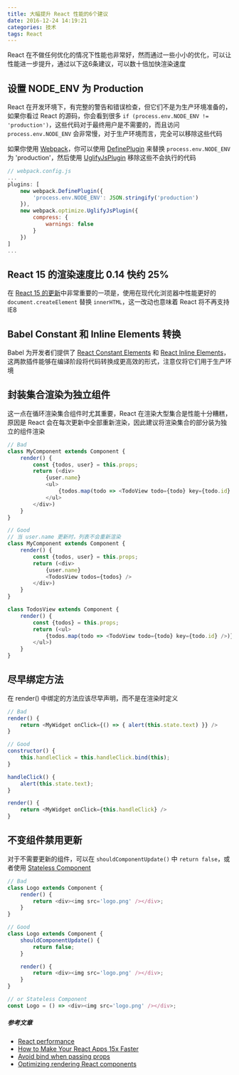 ```yaml
---
title: 大幅提升 React 性能的6个建议
date: 2016-12-24 14:19:21
categories: 技术
tags: React
---
```

React 在不做任何优化的情况下性能也非常好，然而通过一些小小的优化，可以让性能进一步提升，通过以下这6条建议，可以数十倍加快渲染速度

## 设置 NODE_ENV 为 Production
React 在开发环境下，有完整的警告和错误检查，但它们不是为生产环境准备的，如果你看过 React 的源码，你会看到很多 `if (process.env.NODE_ENV != 'production')`，这些代码对于最终用户是不需要的，而且访问 `process.env.NODE_ENV` 会非常慢，对于生产环境而言，完全可以移除这些代码

如果你使用 [Webpack](https://webpack.github.io/)，你可以使用 [DefinePlugin](https://webpack.github.io/docs/list-of-plugins.html#defineplugin) 来替换 `process.env.NODE_ENV` 为 'production'，然后使用 [UglifyJsPlugin](https://webpack.github.io/docs/list-of-plugins.html#uglifyjsplugin) 移除这些不会执行的代码
``` js
// webpack.config.js
...
plugins: [
    new webpack.DefinePlugin({
        'process.env.NODE_ENV': JSON.stringify('production')
    }),
    new webpack.optimize.UglifyJsPlugin({
        compress: {
            warnings: false
        }
    })
]
...
```

## React 15 的渲染速度比 0.14 快约 25%
在 [React 15 的更新](https://facebook.github.io/react/blog/2016/04/07/react-v15.html)中非常重要的一项是，使用在现代化浏览器中性能更好的 `document.createElement` 替换 `innerHTML`，这一改动也意味着 React 将不再支持 IE8

## Babel Constant 和 Inline Elements 转换
Babel 为开发者们提供了 [React Constant Elements](http://babeljs.io/docs/plugins/transform-react-constant-elements/) 和 [React Inline Elements](https://babeljs.io/docs/plugins/transform-react-inline-elements/)，这两款插件能够在编译阶段将代码转换成更高效的形式，注意仅将它们用于生产环境

## 封装集合渲染为独立组件
这一点在循环渲染集合组件时尤其重要，React 在渲染大型集合是性能十分糟糕，原因是 React 会在每次更新中全部重新渲染，因此建议将渲染集合的部分装为独立的组件渲染
```js
// Bad
class MyComponent extends Component {
    render() {
        const {todos, user} = this.props;
        return (<div>
            {user.name}
            <ul>
                {todos.map(todo => <TodoView todo={todo} key={todo.id} />)}
            </ul>
        </div>)
    }
}
```
``` js
// Good
// 当 user.name 更新时，列表不会重新渲染
class MyComponent extends Component {
    render() {
        const {todos, user} = this.props;
        return (<div>
            {user.name}
            <TodosView todos={todos} />
        </div>)
    }
}

class TodosView extends Component {
    render() {
        const {todos} = this.props;
        return (<ul>
            {todos.map(todo => <TodoView todo={todo} key={todo.id} />)}
        </ul>)
    }
}
```

## 尽早绑定方法
在 render() 中绑定的方法应该尽早声明，而不是在渲染时定义
``` js
// Bad
render() {
    return <MyWidget onClick={() => { alert(this.state.text) }} />
}
```
``` js
// Good
constructor() {
    this.handleClick = this.handleClick.bind(this);
}

handleClick() {
    alert(this.state.text);
}

render() {
    return <MyWidget onClick={this.handleClick} />
}
```

## 不变组件禁用更新
对于不需要更新的组件，可以在 `shouldComponentUpdate()` 中 `return false`，或者使用 [Stateless Component](https://facebook.github.io/react/docs/components-and-props.html)
``` js
// Bad
class Logo extends Component {
    render() {
        return <div><img src='logo.png' /></div>;
    }
}
```

``` js
// Good
class Logo extends Component {
    shouldComponentUpdate() {
        return false;
    }

    render() {
        return <div><img src='logo.png' /></div>;
    }
}

// or Stateless Component
const Logo = () => <div><img src='logo.png' /></div>;
```

##### 参考文章
- [React performance](https://github.com/markerikson/react-redux-links/blob/master/react-performance.md)
- [How to Make Your React Apps 15x Faster](https://reactjsnews.com/how-to-make-your-react-apps-10x-faster)
- [Avoid bind when passing props](https://daveceddia.com/avoid-bind-when-passing-props/)
- [Optimizing rendering React components](https://mobxjs.github.io/mobx/best/react-performance.html)
